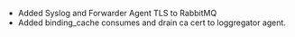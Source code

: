 - Added Syslog and Forwarder Agent TLS to RabbitMQ
- Added binding_cache consumes and drain ca cert to loggregator agent.
